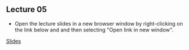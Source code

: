 ## Lecture 05

- Open the lecture slides in a new browser window by right-clicking on the link below and and then selecting "Open link in new window".

[Slides](/assets/lectures/lect05/Lecture_05.html)                              
